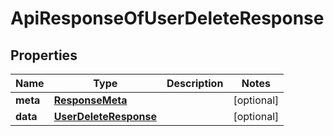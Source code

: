 
# ApiResponseOfUserDeleteResponse

## Properties
Name | Type | Description | Notes
------------ | ------------- | ------------- | -------------
**meta** | [**ResponseMeta**](ResponseMeta.md) |  |  [optional]
**data** | [**UserDeleteResponse**](UserDeleteResponse.md) |  |  [optional]




